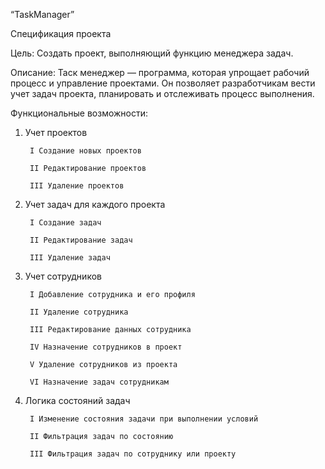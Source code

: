“TaskManager”

Спецификация проекта


Цель: Создать проект, выполняющий функцию менеджера задач.


Описание: Таск менеджер — программа, которая упрощает рабочий процесс и управление проектами. 
Он позволяет разработчикам вести учет задач проекта, планировать и отслеживать процесс выполнения.


Функциональные возможности:


1. Учет проектов

		I Создание новых проектов

		II Редактирование проектов

		III Удаление проектов
 

2. Учет задач для каждого проекта

		I Создание задач

		II Редактирование задач

		III Удаление задач


3. Учет сотрудников

		I Добавление сотрудника и его профиля

		II Удаление сотрудника

		III Редактирование данных сотрудника

		IV Назначение сотрудников в проект

		V Удаление сотрудников из проекта

		VI Назначение задач сотрудникам
 

4. Логика состояний задач

		I Изменение состояния задачи при выполнении условий

		II Фильтрация задач по состоянию
 
		III Фильтрация задач по сотруднику или проекту
